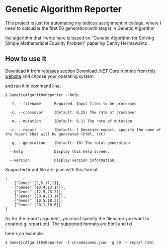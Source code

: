 # Genetic Algorithm Reporter

This project is just for automating my tedious assignment in college, where I need to calculate the first 50 generation(with steps) in Genetic Algorithm

the algorithm that I write here is based on "Genetic Algorithm for Solving Simple Mathematical Equality Problem" paper by Denny Hermawanto

## How to use it
Download it from [releases](https://github.com/mfaizudd/GeneticAlgorithmReporter/releases "releases") section
Download .NET Core runtime from [this website](https://dotnet.microsoft.com/download/dotnet-core/3.1 "dotnet") and choose your operating system

and run it in command line:
```
$ GeneticAlgorithmReporter --help

  -f, --filename      Required. Input files to be processed

  -c, --crossover     (Default: 0.25) The rate of crossover

  -m, --mutation      (Default: 0.1) The rate of mutation

  -r, --report        (Default: ) Generate report, specify the name of the report that will be generated (html, txt)

  -g, --generation    (Default: 10) The total generation

  --help              Display this help screen.

  --version           Display version information.
```

Supported input file are .json with this format
```
[
    {"Genes":[2,5,17,1]},
    {"Genes":[10,4,13,14]},
    {"Genes":[12,5,23,2]},
    {"Genes":[20,4,13,14]},
    {"Genes":[10,5,18,3]},
    {"Genes":[20,1,10,6]}
]
```

As for the report argument, you must specify the filename you want to create(e.g. report.txt). The supported formats are html and txt

here's an example:
```
$ GeneticAlgorithmReporter -f chromosomes.json -g 50 -r report.html
```
